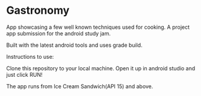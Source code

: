 # Gastronomy
App showcasing a few well known techniques used for cooking.
A project app submission for the android study jam.

Built with the latest android tools and uses grade build.

Instructions to use: 

Clone this repository to your local machine. Open it up in android studio and just click RUN!

The app runs from Ice Cream Sandwich(API 15) and above.


